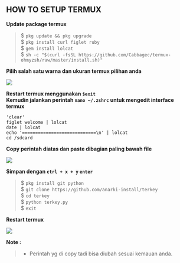 ## HOW TO SETUP TERMUX 

**Update package termux**

> $ `pkg update && pkg upgrade`          
> $ `pkg install curl figlet ruby`                       
> $ `gem install lolcat`                                
> $ `sh -c "$(curl -fsSL https://github.com/Cabbagec/termux-ohmyzsh/raw/master/install.sh)"`   

**Pilih salah satu warna dan ukuran termux pilihan anda**

![](https://i.ibb.co/yf5YpVZ/photo-2020-11-24-20-16-05.jpg)

**Restart termux menggunakan `$exit`**                                  
**Kemudin jalankan perintah `nano ~/.zshrc` untuk mengedit interface termux**

```
'clear'               
figlet welcome | lolcat                  
date | lolcat                   
echo '============================\n' | lolcat              
cd /sdcard                        
```

**Copy perintah diatas dan paste dibagian paling bawah file**

![](https://i.ibb.co/sVYQ0Nj/photo-2020-11-24-20-16-02.jpg)

**Simpan dengan `ctrl + x + y` `enter`**
> $ `pkg install git python`                          
> $ `git clone https://github.com/anarki-install/terkey`    
> $ `cd terkey`                           
> $ `python terkey.py`                        
> $ `exit`                              

**Restart termux**

![](https://i.ibb.co/S6LpdrC/photo-2020-11-24-20-26-33.jpg)

**Note :**
>- Perintah yg di copy tadi bisa diubah sesuai kemauan anda.
